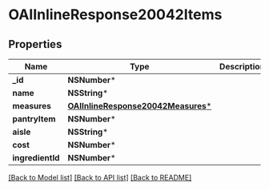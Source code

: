 # OAIInlineResponse20042Items

## Properties
Name | Type | Description | Notes
------------ | ------------- | ------------- | -------------
**_id** | **NSNumber*** |  | 
**name** | **NSString*** |  | 
**measures** | [**OAIInlineResponse20042Measures***](OAIInlineResponse20042Measures.md) |  | [optional] 
**pantryItem** | **NSNumber*** |  | 
**aisle** | **NSString*** |  | 
**cost** | **NSNumber*** |  | 
**ingredientId** | **NSNumber*** |  | 

[[Back to Model list]](../README.md#documentation-for-models) [[Back to API list]](../README.md#documentation-for-api-endpoints) [[Back to README]](../README.md)


